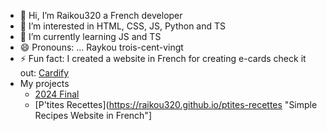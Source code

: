 - 👋 Hi, I’m Raikou320 a French developer
- 👀 I’m interested in HTML, CSS, JS, Python and TS
- 🌱 I’m currently learning JS and TS
- 😄 Pronouns: ... Raykou trois-cent-vingt
- ⚡ Fun fact: I created a website in French for creating e-cards check it out: [Cardify](https://raikou320.github.io/Cardify "My e-cards website")
- My projects
  - [2024 Final](https://raikou320.github.io/2024-final "Simple Platformer In French")
  - [P'tites Recettes](https://raikou320.github.io/ptites-recettes "Simple Recipes Website in French"]

<!---
Raikou320/Raikou320 is a ✨ special ✨ repository because its `README.md` (this file) appears on your GitHub profile.
You can click the Preview link to take a look at your changes.
--->

